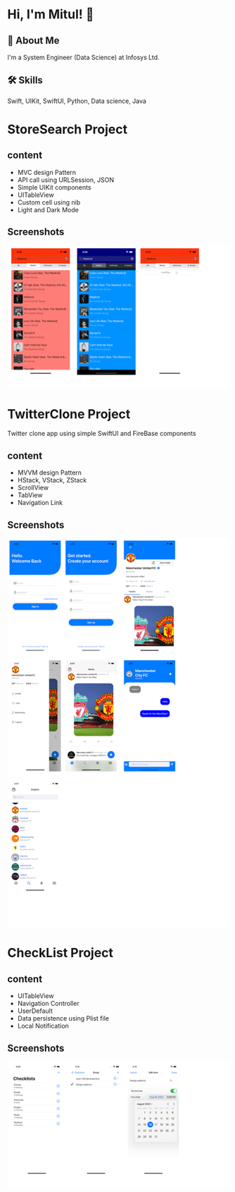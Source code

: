 
# Hi, I'm Mitul! 👋


## 🚀 About Me
I'm a System Engineer (Data Science) at Infosys Ltd.


## 🛠 Skills
Swift, UIKit, SwiftUI, Python, Data science, Java


# StoreSearch Project

## content

- MVC design Pattern
- API call using URLSession, JSON
- Simple UIKit components
- UITableView
- Custom cell using nib
- Light and Dark Mode


## Screenshots

![App Screenshot](https://github.com/Mitulsidh/StoreSearchProject/blob/main/images/Simulator%20Screen%20Shot%20-%20iPhone%2013%20-%202022-08-16%20at%2016.07.48%202.png)


# TwitterClone Project

Twitter clone app using simple SwiftUI  and FireBase components

## content


- MVVM design Pattern
- HStack, VStack, ZStack
- ScrollView
- TabView
- Navigation Link
## Screenshots

![App Screenshot](https://github.com/Mitulsidh/TwitterClone/blob/main/images/Simulator%20Screen%20Shot%20-%20iPhone%2013%20-%202022-08-16%20at%2020.00.23%202.png)

# CheckList Project

## content


- UITableView
- Navigation Controller
- UserDefault 
- Data persistence using Plist file
- Local Notification
## Screenshots

![App Screenshot](https://github.com/Mitulsidh/ChecklistProject/blob/main/images/Simulator%20Screen%20Shot%20-%20iPhone%2013%20-%202022-08-16%20at%2015.09.51%202.png)
